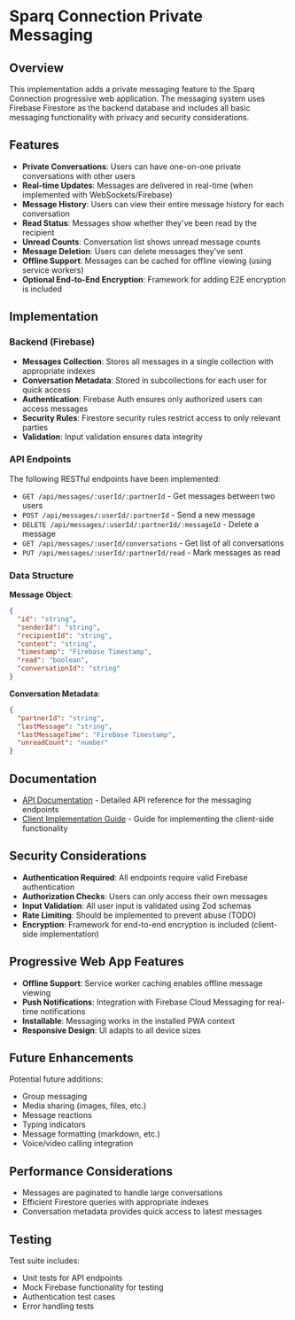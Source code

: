 # Sparq Connection Private Messaging

## Overview

This implementation adds a private messaging feature to the Sparq Connection progressive web application. The messaging system uses Firebase Firestore as the backend database and includes all basic messaging functionality with privacy and security considerations.

## Features

- **Private Conversations**: Users can have one-on-one private conversations with other users
- **Real-time Updates**: Messages are delivered in real-time (when implemented with WebSockets/Firebase)
- **Message History**: Users can view their entire message history for each conversation
- **Read Status**: Messages show whether they've been read by the recipient
- **Unread Counts**: Conversation list shows unread message counts
- **Message Deletion**: Users can delete messages they've sent
- **Offline Support**: Messages can be cached for offline viewing (using service workers)
- **Optional End-to-End Encryption**: Framework for adding E2E encryption is included

## Implementation

### Backend (Firebase)

- **Messages Collection**: Stores all messages in a single collection with appropriate indexes
- **Conversation Metadata**: Stored in subcollections for each user for quick access
- **Authentication**: Firebase Auth ensures only authorized users can access messages
- **Security Rules**: Firestore security rules restrict access to only relevant parties
- **Validation**: Input validation ensures data integrity

### API Endpoints

The following RESTful endpoints have been implemented:

- `GET /api/messages/:userId/:partnerId` - Get messages between two users
- `POST /api/messages/:userId/:partnerId` - Send a new message
- `DELETE /api/messages/:userId/:partnerId/:messageId` - Delete a message
- `GET /api/messages/:userId/conversations` - Get list of all conversations
- `PUT /api/messages/:userId/:partnerId/read` - Mark messages as read

### Data Structure

**Message Object**:
```json
{
  "id": "string",
  "senderId": "string",
  "recipientId": "string",
  "content": "string",
  "timestamp": "Firebase Timestamp",
  "read": "boolean",
  "conversationId": "string"
}
```

**Conversation Metadata**:
```json
{
  "partnerId": "string",
  "lastMessage": "string",
  "lastMessageTime": "Firebase Timestamp",
  "unreadCount": "number"
}
```

## Documentation

- [API Documentation](./messaging-api.md) - Detailed API reference for the messaging endpoints
- [Client Implementation Guide](./client-implementation.md) - Guide for implementing the client-side functionality

## Security Considerations

- **Authentication Required**: All endpoints require valid Firebase authentication
- **Authorization Checks**: Users can only access their own messages
- **Input Validation**: All user input is validated using Zod schemas
- **Rate Limiting**: Should be implemented to prevent abuse (TODO)
- **Encryption**: Framework for end-to-end encryption is included (client-side implementation)

## Progressive Web App Features

- **Offline Support**: Service worker caching enables offline message viewing
- **Push Notifications**: Integration with Firebase Cloud Messaging for real-time notifications
- **Installable**: Messaging works in the installed PWA context
- **Responsive Design**: UI adapts to all device sizes

## Future Enhancements

Potential future additions:

- Group messaging
- Media sharing (images, files, etc.)
- Message reactions
- Typing indicators
- Message formatting (markdown, etc.)
- Voice/video calling integration

## Performance Considerations

- Messages are paginated to handle large conversations
- Efficient Firestore queries with appropriate indexes
- Conversation metadata provides quick access to latest messages

## Testing

Test suite includes:
- Unit tests for API endpoints
- Mock Firebase functionality for testing
- Authentication test cases
- Error handling tests 